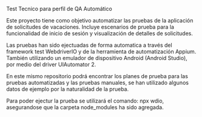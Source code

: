 Test Tecnico para perfil de QA Automático

Este proyecto tiene como objetivo automatizar las pruebas de la aplicación de solicitudes de vacaciones. Incluye escenarios de prueba para la funcionalidad de inicio de sesión y visualización de detalles de solicitudes.

Las pruebas han sido ejectuadas de forma automatica a través del framework test WebdriverIO y de la herramienta de automatización Appium. También utilizando un emulador de dispositivo Android (Android Studio), por medio
del driver UIAutomator 2.

En este mismo repositorio podrá encontrar los planes de prueba para las pruebas automatizadas y las pruebas manuales, se han utilizado algunos datos de ejemplo por la naturalidad de la prueba.

Para poder ejectur la prueba se utilizará el comando: npx wdio, asegurandose que la carpeta node_modules ha sido agregada. 
